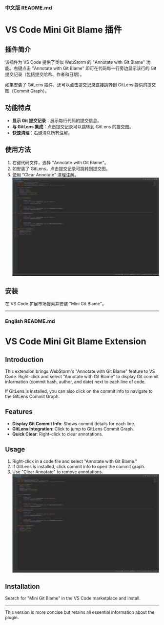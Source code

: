 ### 中文版 README.md

# VS Code Mini Git Blame 插件

## 插件简介

该插件为 VS Code 提供了类似 WebStorm 的 "Annotate with Git Blame" 功能。右键点击 "Annotate with Git Blame" 即可在代码每一行旁边显示该行的 Git 提交记录（包括提交哈希、作者和日期）。

如果安装了 GitLens 插件，还可以点击提交记录直接跳转到 GitLens 提供的提交图（Commit Graph）。

## 功能特点

- **显示 Git 提交记录**：展示每行代码的提交信息。
- **与 GitLens 集成**：点击提交记录可以跳转到 GitLens 的提交图。
- **快速清理**：右键清除所有注解。

## 使用方法

1. 右键代码文件，选择 "Annotate with Git Blame"。
2. 如安装了 GitLens，点击提交记录可跳转到提交图。
3. 使用 "Clear Annotate" 清理注解。
![preview](./images/Annotate.gif)

## 安装

在 VS Code 扩展市场搜索并安装 "Mini Git Blame"。

---

### English README.md

# VS Code Mini Git Blame Extension

## Introduction

This extension brings WebStorm's "Annotate with Git Blame" feature to VS Code. Right-click and select "Annotate with Git Blame" to display Git commit information (commit hash, author, and date) next to each line of code.

If GitLens is installed, you can also click on the commit info to navigate to the GitLens Commit Graph.

## Features

- **Display Git Commit Info**: Shows commit details for each line.
- **GitLens Integration**: Click to jump to GitLens Commit Graph.
- **Quick Clear**: Right-click to clear annotations.

## Usage

1. Right-click in a code file and select "Annotate with Git Blame."
2. If GitLens is installed, click commit info to open the commit graph.
3. Use "Clear Annotate" to remove annotations.
![preview](./images/Annotate.gif)

## Installation

Search for "Mini Git Blame" in the VS Code marketplace and install.

---

This version is more concise but retains all essential information about the plugin.